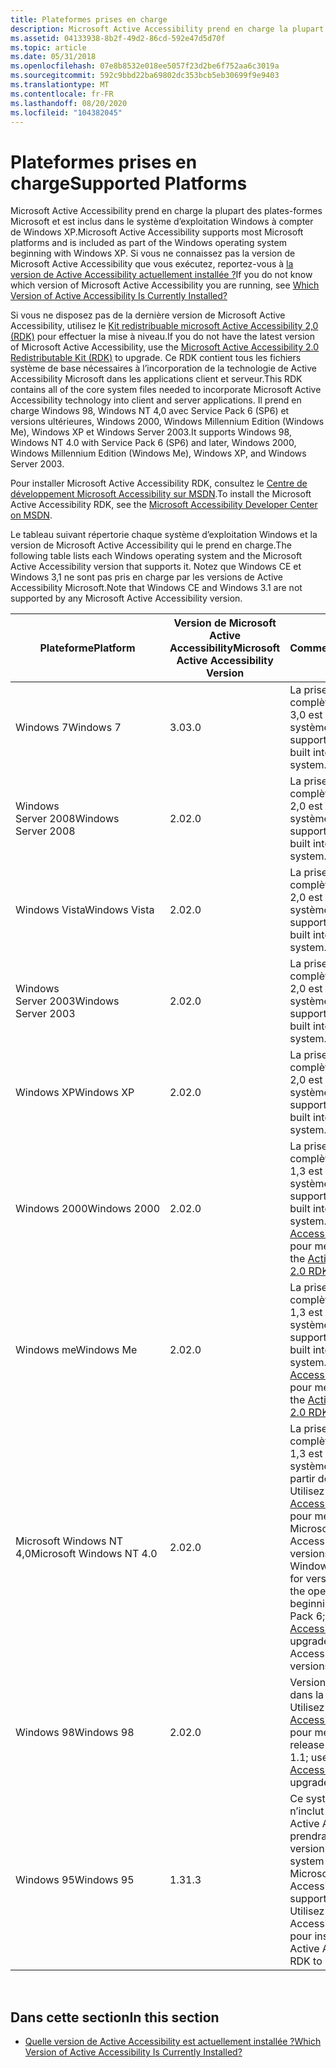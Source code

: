 ```yaml
---
title: Plateformes prises en charge
description: Microsoft Active Accessibility prend en charge la plupart des plates-formes Microsoft et est inclus dans le système d’exploitation Windows à compter de Windows XP.
ms.assetid: 04133938-8b2f-49d2-86cd-592e47d5d70f
ms.topic: article
ms.date: 05/31/2018
ms.openlocfilehash: 07e8b8532e018ee5057f23d2be6f752aa6c3019a
ms.sourcegitcommit: 592c9bbd22ba69802dc353bcb5eb30699f9e9403
ms.translationtype: MT
ms.contentlocale: fr-FR
ms.lasthandoff: 08/20/2020
ms.locfileid: "104382045"
---
```

# <a name="supported-platforms"></a><span data-ttu-id="b7569-103">Plateformes prises en charge</span><span class="sxs-lookup"><span data-stu-id="b7569-103">Supported Platforms</span></span>

<span data-ttu-id="b7569-104">Microsoft Active Accessibility prend en charge la plupart des plates-formes Microsoft et est inclus dans le système d’exploitation Windows à compter de Windows XP.</span><span class="sxs-lookup"><span data-stu-id="b7569-104">Microsoft Active Accessibility supports most Microsoft platforms and is included as part of the Windows operating system beginning with Windows XP.</span></span> <span data-ttu-id="b7569-105">Si vous ne connaissez pas la version de Microsoft Active Accessibility que vous exécutez, reportez-vous à [la version de Active Accessibility actuellement installée ?](which-version-of-active-accessibility-is-currently-installed.md)</span><span class="sxs-lookup"><span data-stu-id="b7569-105">If you do not know which version of Microsoft Active Accessibility you are running, see [Which Version of Active Accessibility Is Currently Installed?](which-version-of-active-accessibility-is-currently-installed.md)</span></span>

<span data-ttu-id="b7569-106">Si vous ne disposez pas de la dernière version de Microsoft Active Accessibility, utilisez le [Kit redistribuable microsoft Active Accessibility 2,0 (RDK)](https://www.microsoft.com/downloads/details.aspx?familyid=9b14f6e1-888a-4f1d-b1a1-da08ee4077df&displaylang=en) pour effectuer la mise à niveau.</span><span class="sxs-lookup"><span data-stu-id="b7569-106">If you do not have the latest version of Microsoft Active Accessibility, use the [Microsoft Active Accessibility 2.0 Redistributable Kit (RDK)](https://www.microsoft.com/downloads/details.aspx?familyid=9b14f6e1-888a-4f1d-b1a1-da08ee4077df&displaylang=en) to upgrade.</span></span> <span data-ttu-id="b7569-107">Ce RDK contient tous les fichiers système de base nécessaires à l’incorporation de la technologie de Active Accessibility Microsoft dans les applications client et serveur.</span><span class="sxs-lookup"><span data-stu-id="b7569-107">This RDK contains all of the core system files needed to incorporate Microsoft Active Accessibility technology into client and server applications.</span></span> <span data-ttu-id="b7569-108">Il prend en charge Windows 98, Windows NT 4,0 avec Service Pack 6 (SP6) et versions ultérieures, Windows 2000, Windows Millennium Edition (Windows Me), Windows XP et Windows Server 2003.</span><span class="sxs-lookup"><span data-stu-id="b7569-108">It supports Windows 98, Windows NT 4.0 with Service Pack 6 (SP6) and later, Windows 2000, Windows Millennium Edition (Windows Me), Windows XP, and Windows Server 2003.</span></span>

<span data-ttu-id="b7569-109">Pour installer Microsoft Active Accessibility RDK, consultez le [Centre de développement Microsoft Accessibility sur MSDN](/windows/apps/accessibility).</span><span class="sxs-lookup"><span data-stu-id="b7569-109">To install the Microsoft Active Accessibility RDK, see the [Microsoft Accessibility Developer Center on MSDN](/windows/apps/accessibility).</span></span>

<span data-ttu-id="b7569-110">Le tableau suivant répertorie chaque système d’exploitation Windows et la version de Microsoft Active Accessibility qui le prend en charge.</span><span class="sxs-lookup"><span data-stu-id="b7569-110">The following table lists each Windows operating system and the Microsoft Active Accessibility version that supports it.</span></span> <span data-ttu-id="b7569-111">Notez que Windows CE et Windows 3,1 ne sont pas pris en charge par les versions de Active Accessibility Microsoft.</span><span class="sxs-lookup"><span data-stu-id="b7569-111">Note that Windows CE and Windows 3.1 are not supported by any Microsoft Active Accessibility version.</span></span>



| <span data-ttu-id="b7569-112">Plateforme</span><span class="sxs-lookup"><span data-stu-id="b7569-112">Platform</span></span>                 | <span data-ttu-id="b7569-113">Version de Microsoft Active Accessibility</span><span class="sxs-lookup"><span data-stu-id="b7569-113">Microsoft Active Accessibility Version</span></span> | <span data-ttu-id="b7569-114">Commentaires</span><span class="sxs-lookup"><span data-stu-id="b7569-114">Comments</span></span>                                                                                                                                                                                                                                                            |
|--------------------------|----------------------------------------|---------------------------------------------------------------------------------------------------------------------------------------------------------------------------------------------------------------------------------------------------------------------|
| <span data-ttu-id="b7569-115">Windows 7</span><span class="sxs-lookup"><span data-stu-id="b7569-115">Windows 7</span></span>                | <span data-ttu-id="b7569-116">3.0</span><span class="sxs-lookup"><span data-stu-id="b7569-116">3.0</span></span>                                    | <span data-ttu-id="b7569-117">La prise en charge complète de la version 3,0 est intégrée à dans le système d’exploitation.</span><span class="sxs-lookup"><span data-stu-id="b7569-117">Full support for version 3.0 is built into in the operating system.</span></span>                                                                                                                                                                                                 |
| <span data-ttu-id="b7569-118">Windows Server 2008</span><span class="sxs-lookup"><span data-stu-id="b7569-118">Windows Server 2008</span></span>      | <span data-ttu-id="b7569-119">2.0</span><span class="sxs-lookup"><span data-stu-id="b7569-119">2.0</span></span>                                    | <span data-ttu-id="b7569-120">La prise en charge complète de la version 2,0 est intégrée à dans le système d’exploitation.</span><span class="sxs-lookup"><span data-stu-id="b7569-120">Full support for version 2.0 is built into in the operating system.</span></span>                                                                                                                                                                                                 |
| <span data-ttu-id="b7569-121">Windows Vista</span><span class="sxs-lookup"><span data-stu-id="b7569-121">Windows Vista</span></span>            | <span data-ttu-id="b7569-122">2.0</span><span class="sxs-lookup"><span data-stu-id="b7569-122">2.0</span></span>                                    | <span data-ttu-id="b7569-123">La prise en charge complète de la version 2,0 est intégrée à dans le système d’exploitation.</span><span class="sxs-lookup"><span data-stu-id="b7569-123">Full support for version 2.0 is built into in the operating system.</span></span>                                                                                                                                                                                                 |
| <span data-ttu-id="b7569-124">Windows Server 2003</span><span class="sxs-lookup"><span data-stu-id="b7569-124">Windows Server 2003</span></span>      | <span data-ttu-id="b7569-125">2.0</span><span class="sxs-lookup"><span data-stu-id="b7569-125">2.0</span></span>                                    | <span data-ttu-id="b7569-126">La prise en charge complète de la version 2,0 est intégrée à dans le système d’exploitation.</span><span class="sxs-lookup"><span data-stu-id="b7569-126">Full support for version 2.0 is built into in the operating system.</span></span>                                                                                                                                                                                                 |
| <span data-ttu-id="b7569-127">Windows XP</span><span class="sxs-lookup"><span data-stu-id="b7569-127">Windows XP</span></span>               | <span data-ttu-id="b7569-128">2.0</span><span class="sxs-lookup"><span data-stu-id="b7569-128">2.0</span></span>                                    | <span data-ttu-id="b7569-129">La prise en charge complète de la version 2,0 est intégrée à dans le système d’exploitation.</span><span class="sxs-lookup"><span data-stu-id="b7569-129">Full support for version 2.0 is built into in the operating system.</span></span>                                                                                                                                                                                                 |
| <span data-ttu-id="b7569-130">Windows 2000</span><span class="sxs-lookup"><span data-stu-id="b7569-130">Windows 2000</span></span>             | <span data-ttu-id="b7569-131">2.0</span><span class="sxs-lookup"><span data-stu-id="b7569-131">2.0</span></span>                                    | <span data-ttu-id="b7569-132">La prise en charge complète de la version 1,3 est intégrée au système d’exploitation.</span><span class="sxs-lookup"><span data-stu-id="b7569-132">Full support for version 1.3 is built into the operating system.</span></span> <span data-ttu-id="b7569-133">Utilisez la [Active Accessibility 2,0 RDK](https://www.microsoft.com/downloads/details.aspx?familyid=9b14f6e1-888a-4f1d-b1a1-da08ee4077df&displaylang=en) pour mettre à niveau.</span><span class="sxs-lookup"><span data-stu-id="b7569-133">Use the [Active Accessibility 2.0 RDK](https://www.microsoft.com/downloads/details.aspx?familyid=9b14f6e1-888a-4f1d-b1a1-da08ee4077df&displaylang=en) to upgrade.</span></span>                                                                                                |
| <span data-ttu-id="b7569-134">Windows me</span><span class="sxs-lookup"><span data-stu-id="b7569-134">Windows Me</span></span>               | <span data-ttu-id="b7569-135">2.0</span><span class="sxs-lookup"><span data-stu-id="b7569-135">2.0</span></span>                                    | <span data-ttu-id="b7569-136">La prise en charge complète de la version 1,3 est intégrée au système d’exploitation.</span><span class="sxs-lookup"><span data-stu-id="b7569-136">Full support for version 1.3 is built into the operating system.</span></span> <span data-ttu-id="b7569-137">Utilisez la [Active Accessibility 2,0 RDK](https://www.microsoft.com/downloads/details.aspx?familyid=9b14f6e1-888a-4f1d-b1a1-da08ee4077df&displaylang=en) pour mettre à niveau.</span><span class="sxs-lookup"><span data-stu-id="b7569-137">Use the [Active Accessibility 2.0 RDK](https://www.microsoft.com/downloads/details.aspx?familyid=9b14f6e1-888a-4f1d-b1a1-da08ee4077df&displaylang=en) to upgrade.</span></span>                                                                                                |
| <span data-ttu-id="b7569-138">Microsoft Windows NT 4,0</span><span class="sxs-lookup"><span data-stu-id="b7569-138">Microsoft Windows NT 4.0</span></span> | <span data-ttu-id="b7569-139">2.0</span><span class="sxs-lookup"><span data-stu-id="b7569-139">2.0</span></span>                                    | <span data-ttu-id="b7569-140">La prise en charge complète de la version 1,3 est intégrée au système d’exploitation à partir de Service Pack 6 ; Utilisez la [Active Accessibility 2,0 RDK](https://www.microsoft.com/downloads/details.aspx?familyid=9b14f6e1-888a-4f1d-b1a1-da08ee4077df&displaylang=en) pour mettre à niveau Microsoft Active Accessibility sur les versions antérieures de Windows NT.</span><span class="sxs-lookup"><span data-stu-id="b7569-140">Full support for version 1.3 is built into the operating system beginning with Service Pack 6; use the [Active Accessibility 2.0 RDK](https://www.microsoft.com/downloads/details.aspx?familyid=9b14f6e1-888a-4f1d-b1a1-da08ee4077df&displaylang=en) to upgrade Microsoft Active Accessibility on earlier versions of Windows NT.</span></span> |
| <span data-ttu-id="b7569-141">Windows 98</span><span class="sxs-lookup"><span data-stu-id="b7569-141">Windows 98</span></span>               | <span data-ttu-id="b7569-142">2.0</span><span class="sxs-lookup"><span data-stu-id="b7569-142">2.0</span></span>                                    | <span data-ttu-id="b7569-143">Version initiale incluse dans la version 1,1 ; Utilisez la [Active Accessibility 2,0 RDK](https://www.microsoft.com/downloads/details.aspx?familyid=9b14f6e1-888a-4f1d-b1a1-da08ee4077df&displaylang=en) pour mettre à niveau.</span><span class="sxs-lookup"><span data-stu-id="b7569-143">Initial release included version 1.1; use the [Active Accessibility 2.0 RDK](https://www.microsoft.com/downloads/details.aspx?familyid=9b14f6e1-888a-4f1d-b1a1-da08ee4077df&displaylang=en) to upgrade.</span></span>                                                                                                                           |
| <span data-ttu-id="b7569-144">Windows 95</span><span class="sxs-lookup"><span data-stu-id="b7569-144">Windows 95</span></span>               | <span data-ttu-id="b7569-145">1.3</span><span class="sxs-lookup"><span data-stu-id="b7569-145">1.3</span></span>                                    | <span data-ttu-id="b7569-146">Ce système d’exploitation n’inclut pas Microsoft Active Accessibility et ne prendra pas en charge la version 2,0.</span><span class="sxs-lookup"><span data-stu-id="b7569-146">This operating system does not include Microsoft Active Accessibility and will not support version 2.0.</span></span> <span data-ttu-id="b7569-147">Utilisez la Active Accessibility 1,3 RDK pour installer.</span><span class="sxs-lookup"><span data-stu-id="b7569-147">Use the Active Accessibility 1.3 RDK to install.</span></span>                                                                                                            |



 

## <a name="in-this-section"></a><span data-ttu-id="b7569-148">Dans cette section</span><span class="sxs-lookup"><span data-stu-id="b7569-148">In this section</span></span>

-   [<span data-ttu-id="b7569-149">Quelle version de Active Accessibility est actuellement installée ?</span><span class="sxs-lookup"><span data-stu-id="b7569-149">Which Version of Active Accessibility Is Currently Installed?</span></span>](which-version-of-active-accessibility-is-currently-installed.md)

 

 